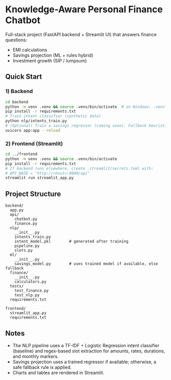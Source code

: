 
# Knowledge-Aware Personal Finance Chatbot

Full-stack project (FastAPI backend + Streamlit UI) that answers finance questions:
- EMI calculations
- Savings projection (ML + rules hybrid)
- Investment growth (SIP / lumpsum)

## Quick Start

### 1) Backend
```bash
cd backend
python -m venv .venv && source .venv/bin/activate  # on Windows: .venv\Scripts\activate
pip install -r requirements.txt
# Train intent classifier (synthetic data)
python nlp/intents_train.py
# (Optional) Train a savings regressor (coming soon). Fallback heuristic exists.
uvicorn app:app --reload
```

### 2) Frontend (Streamlit)
```bash
cd ../frontend
python -m venv .venv && source .venv/bin/activate
pip install -r requirements.txt
# If backend runs elsewhere, create .streamlit/secrets.toml with:
# API_BASE = "http://<host>:8000/api"
streamlit run streamlit_app.py
```

## Project Structure
```
backend/
  app.py
  api/
    chatbot.py
    finance.py
  nlp/
    __init__.py
    intents_train.py
    intent_model.pkl        # generated after training
    pipeline.py
    slots.py
  ml/
    __init__.py
    savings_model.py        # uses trained model if available, else fallback
  finance/
    __init__.py
    calculators.py
  tests/
    test_finance.py
    test_nlp.py
  requirements.txt

frontend/
  streamlit_app.py
  requirements.txt
```

## Notes
- The NLP pipeline uses a TF-IDF + Logistic Regression intent classifier (baseline) and regex-based slot extraction for amounts, rates, durations, and monthly markers.
- Savings projection uses a trained regressor if available; otherwise, a safe fallback rule is applied.
- Charts and tables are rendered in Streamlit.
```

